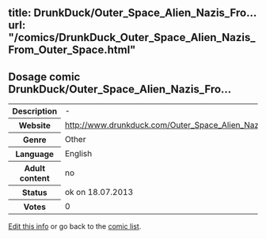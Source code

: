 title: DrunkDuck/Outer_Space_Alien_Nazis_Fro...
url: "/comics/DrunkDuck_Outer_Space_Alien_Nazis_From_Outer_Space.html"
---
Dosage comic DrunkDuck/Outer_Space_Alien_Nazis_Fro...
-----------------------------------------

<p id="msg"></p>
<script type="text/javascript">
if (window.location.search === '?edit_info_mail=sent_ok') {
  var elem = document.getElementById("msg");
  elem.innerHTML = 'Edited information sucessfully sent for review, which is usually done daily. Thanks!';
  elem.className = 'ok';
}
</script>
<table class="comicinfo">
<tr>
<th>Description</th><td>-</td>
</tr>
<tr>
<th>Website</th><td><a href="http://www.drunkduck.com/Outer_Space_Alien_Nazis_From_Outer_Space/">http://www.drunkduck.com/Outer_Space_Alien_Nazis_From_Outer_Space/</a></td>
</tr>
<tr>
<th>Genre</th><td>Other</td>
</tr>
<tr>
<th>Language</th><td>English</td>
</tr>
<tr>
<th>Adult content</th><td>no</td>
</tr>
<tr>
<th>Status</th><td>ok on 18.07.2013</td>
</tr>
<tr>
<th>Votes</th><td>0</td>
</tr>
</table>

[Edit this info](DrunkDuck_Outer_Space_Alien_Nazis_From_Outer_Space_edit.html) or go back to the [comic list](../comic-index.html).
